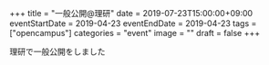 +++
title =  "一般公開@理研"
date = 2019-07-23T15:00:00+09:00
eventStartDate = 2019-04-23
eventEndDate = 2019-04-23
tags = ["opencampus"]
categories = "event"
image = ""
draft = false
+++


理研で一般公開をしました

